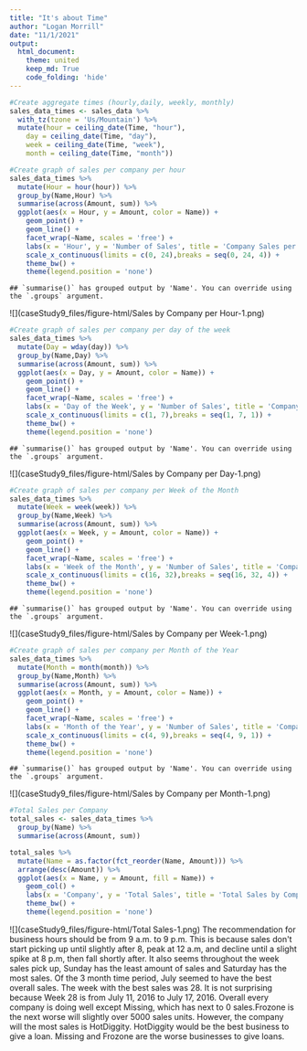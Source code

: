 ```yaml
---
title: "It's about Time"
author: "Logan Morrill"
date: "11/1/2021"
output: 
  html_document:
    theme: united
    keep_md: True
    code_folding: 'hide'
---
```







```r
#Create aggregate times (hourly,daily, weekly, monthly)
sales_data_times <- sales_data %>%
  with_tz(tzone = 'Us/Mountain') %>%
  mutate(hour = ceiling_date(Time, "hour"),
    day = ceiling_date(Time, "day"),
    week = ceiling_date(Time, "week"),
    month = ceiling_date(Time, "month"))
```


```r
#Create graph of sales per company per hour
sales_data_times %>%
  mutate(Hour = hour(hour)) %>%
  group_by(Name,Hour) %>%
  summarise(across(Amount, sum)) %>%
  ggplot(aes(x = Hour, y = Amount, color = Name)) +
    geom_point() +
    geom_line() +
    facet_wrap(~Name, scales = 'free') +
    labs(x = 'Hour', y = 'Number of Sales', title = 'Company Sales per Hour') +
    scale_x_continuous(limits = c(0, 24),breaks = seq(0, 24, 4)) +
    theme_bw() +
    theme(legend.position = 'none')
```

```
## `summarise()` has grouped output by 'Name'. You can override using the `.groups` argument.
```

![](caseStudy9_files/figure-html/Sales by Company per Hour-1.png)<!-- -->


```r
#Create graph of sales per company per day of the week
sales_data_times %>%
  mutate(Day = wday(day)) %>%
  group_by(Name,Day) %>%
  summarise(across(Amount, sum)) %>%
  ggplot(aes(x = Day, y = Amount, color = Name)) +
    geom_point() +
    geom_line() +
    facet_wrap(~Name, scales = 'free') +
    labs(x = 'Day of the Week', y = 'Number of Sales', title = 'Company Sales per Day') +
    scale_x_continuous(limits = c(1, 7),breaks = seq(1, 7, 1)) +
    theme_bw() +
    theme(legend.position = 'none')
```

```
## `summarise()` has grouped output by 'Name'. You can override using the `.groups` argument.
```

![](caseStudy9_files/figure-html/Sales by Company per Day-1.png)<!-- -->


```r
#Create graph of sales per company per Week of the Month
sales_data_times %>%
  mutate(Week = week(week)) %>%
  group_by(Name,Week) %>%
  summarise(across(Amount, sum)) %>%
  ggplot(aes(x = Week, y = Amount, color = Name)) +
    geom_point() +
    geom_line() +
    facet_wrap(~Name, scales = 'free') +
    labs(x = 'Week of the Month', y = 'Number of Sales', title = 'Company Sales per Week') +
    scale_x_continuous(limits = c(16, 32),breaks = seq(16, 32, 4)) +
    theme_bw() +
    theme(legend.position = 'none')
```

```
## `summarise()` has grouped output by 'Name'. You can override using the `.groups` argument.
```

![](caseStudy9_files/figure-html/Sales by Company per Week-1.png)<!-- -->


```r
#Create graph of sales per company per Month of the Year
sales_data_times %>%
  mutate(Month = month(month)) %>%
  group_by(Name,Month) %>%
  summarise(across(Amount, sum)) %>%
  ggplot(aes(x = Month, y = Amount, color = Name)) +
    geom_point() +
    geom_line() +
    facet_wrap(~Name, scales = 'free') +
    labs(x = 'Month of the Year', y = 'Number of Sales', title = 'Company Sales per Week') +
    scale_x_continuous(limits = c(4, 9),breaks = seq(4, 9, 1)) +
    theme_bw() +
    theme(legend.position = 'none')
```

```
## `summarise()` has grouped output by 'Name'. You can override using the `.groups` argument.
```

![](caseStudy9_files/figure-html/Sales by Company per Month-1.png)<!-- -->


```r
#Total Sales per Company
total_sales <- sales_data_times %>%
  group_by(Name) %>%
  summarise(across(Amount, sum))

total_sales %>%
  mutate(Name = as.factor(fct_reorder(Name, Amount))) %>%
  arrange(desc(Amount)) %>%
  ggplot(aes(x = Name, y = Amount, fill = Name)) +
    geom_col() +
    labs(x = 'Company', y = 'Total Sales', title = 'Total Sales by Company') +
    theme_bw() +
    theme(legend.position = 'none')
```

![](caseStudy9_files/figure-html/Total Sales-1.png)<!-- -->
  The recommendation for business hours should be from 9 a.m. to 9 p.m. This is because sales don't start picking up until slightly after 8, peak at 12 a.m, and decline until a slight spike at 8 p.m, then fall shortly after. It also seems throughout the week sales pick up, Sunday has the least amount of sales and Saturday has the most sales. Of the 3 month time period, July seemed to have the best overall sales. The week with the best sales was 28. It is not surprising because Week 28 is from July 11, 2016 to July 17, 2016.
  Overall every company is doing well except Missing, which has next to 0 sales.Frozone is the next worse will slightly over 5000 sales units. However, the company will the most sales is HotDiggity. HotDiggity would be the best business to give a loan. Missing and Frozone are the worse businesses to give loans.
